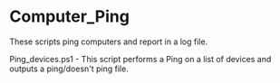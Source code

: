 # Computer_Ping
These scripts ping computers and report in a log file.

Ping_devices.ps1 - This script performs a Ping on a list of devices and outputs a ping/doesn't ping file.
